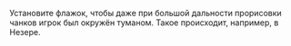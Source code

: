 Установите флажок, чтобы даже при большой дальности прорисовки чанков игрок был окружён туманом. Такое происходит, например, в Незере.
